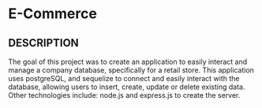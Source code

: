 # E-Commerce

## DESCRIPTION
The goal of this project was to create an application to easily interact and manage a company database, specifically for a retail store. This application uses postgreSQL, and sequelize to connect and easily interact with the database, allowing users to insert, create, update or delete existing data. Other technologies include: node.js and express.js to create the server.